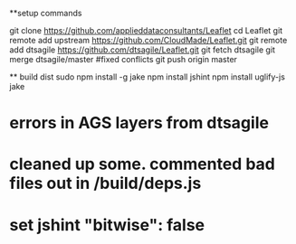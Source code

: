 
**setup commands
 
git clone https://github.com/applieddataconsultants/Leaflet
cd Leaflet
git remote add upstream https://github.com/CloudMade/Leaflet.git
git remote add dtsagile https://github.com/dtsagile/Leaflet.git
git fetch dtsagile
git merge dtsagile/master 
#fixed conflicts
git push origin master

** build dist
sudo npm install -g jake
npm install jshint
npm install uglify-js
jake 
# errors in AGS layers from dtsagile
# cleaned up some. commented bad files out in /build/deps.js
# set jshint "bitwise": false
